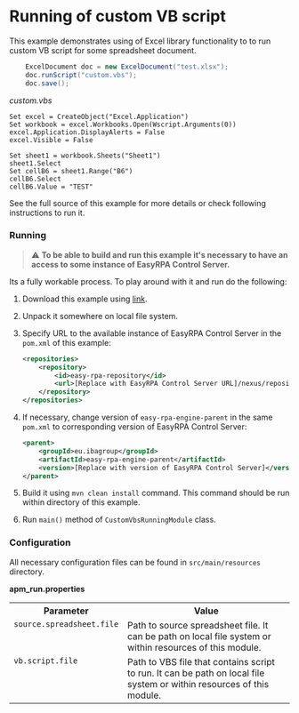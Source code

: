 # Running of custom VB script

This example demonstrates using of Excel library functionality to to run custom VB script for some spreadsheet document.

```java
    ExcelDocument doc = new ExcelDocument("test.xlsx");
    doc.runScript("custom.vbs");
    doc.save();
```

*custom.vbs* 

```vbs
Set excel = CreateObject("Excel.Application")
Set workbook = excel.Workbooks.Open(Wscript.Arguments(0))
excel.Application.DisplayAlerts = False
excel.Visible = False

Set sheet1 = workbook.Sheets("Sheet1")
sheet1.Select
Set cellB6 = sheet1.Range("B6")
cellB6.Select
cellB6.Value = "TEST"
```

See the full source of this example for more details or check following instructions to run it.

### Running

>:warning: **To be able to build and run this example it's necessary to have an access
>to some instance of EasyRPA Control Server.**

Its a fully workable process. To play around with it and run do the following:
1. Download this example using [link][down_git_link].
2. Unpack it somewhere on local file system.
3. Specify URL to the available instance of EasyRPA Control Server in the `pom.xml` of this example:
    ```xml
    <repositories>
        <repository>
            <id>easy-rpa-repository</id>
            <url>[Replace with EasyRPA Control Server URL]/nexus/repository/easyrpa/</url>
        </repository>
    </repositories>
    ```
4. If necessary, change version of `easy-rpa-engine-parent` in the same `pom.xml` to corresponding version of
   EasyRPA Control Server:
    ```xml
    <parent>
        <groupId>eu.ibagroup</groupId>
        <artifactId>easy-rpa-engine-parent</artifactId>
        <version>[Replace with version of EasyRPA Control Server]</version>
    </parent>
    ```

5. Build it using `mvn clean install` command. This command should be run within directory of this example.
6. Run `main()` method of `CustomVbsRunningModule` class.

[down_git_link]: https://downgit.github.io/#/home?url=https://github.com/easy-rpa/openframework/tree/main/examples/excel/custom-vbs-running

### Configuration

All necessary configuration files can be found in `src/main/resources` directory.

**apm_run.properties**

<table>
    <tr><th>Parameter</th><th>Value</th></tr>
    <tr><td valign="top"><code>source.spreadsheet.file</code></td><td>
        Path to source spreadsheet file. It can be path on local file system or within resources of this module.
    </td></tr>
    <tr><td valign="top"><code>vb.script.file</code></td><td>
        Path to VBS file that contains script to run. It can be path on local file system or within resources of 
        this module.
    </td></tr>    
</table>
